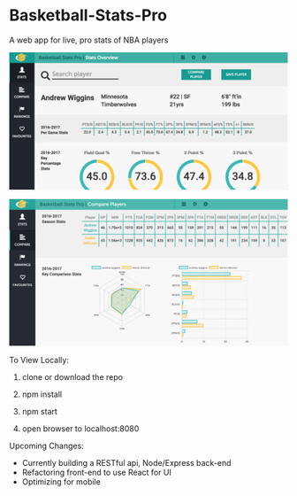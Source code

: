 # Basketball-Stats-Pro
A web app for live, pro stats of NBA players

![alt tag](https://github.com/Jaellen/Basketball-Stats-Pro/blob/master/src/img/screenshot.png)

![alt tag](https://github.com/Jaellen/Basketball-Stats-Pro/blob/master/src/img/screenshot2.png)


To View Locally:

1) clone or download the repo

2) npm install

3) npm start

4) open browser to localhost:8080

Upcoming Changes:
- Currently building a RESTful api, Node/Express back-end
- Refactoring front-end to use React for UI
- Optimizing for mobile


